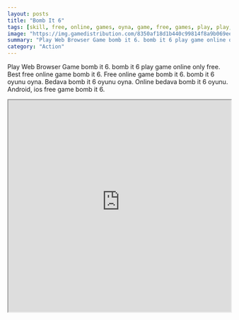 ```yaml
---
layout: posts
title: "Bomb It 6"
tags: [skill, free, online, games, oyna, game, free, games, play, play, games]
image: "https://img.gamedistribution.com/8350af18d1b440c99814f8a9b069ee19.jpg"
summary: "Play Web Browser Game bomb it 6. bomb it 6 play game online only free. Best free online game bomb it 6. Free online game bomb it 6. bomb it 6 oyunu oyna. Bedava bomb it 6 oyunu oyna. Online bedava bomb it 6 oyunu. Android, ios free game bomb it 6."
category: "Action"
---
```


Play Web Browser Game bomb it 6. bomb it 6 play game online only free. Best free online game bomb it 6. Free online game bomb it 6. bomb it 6 oyunu oyna. Bedava bomb it 6 oyunu oyna. Online bedava bomb it 6 oyunu. Android, ios free game bomb it 6.

<iframe width="100%" height="480px;" src="https://html5.gamedistribution.com/8350af18d1b440c99814f8a9b069ee19/"></iframe>